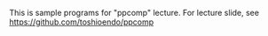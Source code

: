 This is sample programs for "ppcomp" lecture.
For lecture slide, see https://github.com/toshioendo/ppcomp
